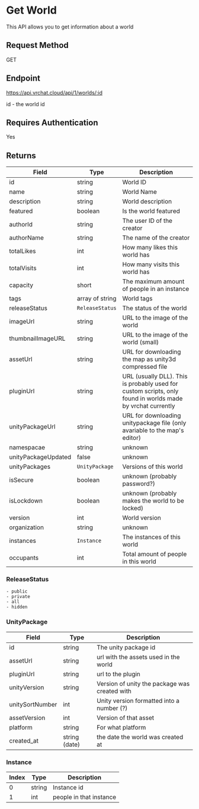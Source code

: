 # Get World

This API allows you to get information about a world

## Request Method 
GET

## Endpoint
https://api.vrchat.cloud/api/1/worlds/:id

id - the world id

## Requires Authentication
Yes

## Returns 

Field | Type | Description
------|------|------------
id | string | World ID
name | string | World Name
description | string | World description
featured | boolean | Is the world featured
authorId | string | The user ID of the creator
authorName | string | The name of the creator
totalLikes | int | How many likes this world has
totalVisits | int | How many visits this world has
capacity | short | The maximum amount of people in an instance
tags | array of string | World tags
releaseStatus | `ReleaseStatus` | The status of the world
imageUrl | string | URL to the image of the world
thumbnailImageURL | string | URL to the image of the world (small)
assetUrl | string | URL for downloading the map as unity3d compressed file
pluginUrl | string | URL (usually DLL). This is probably used for custom scripts, only found in worlds made by vrchat currently
unityPackageUrl | string | URL for downloading unitypackage file (only avariable to the map's editor)
namespacae | string | unknown
unityPackageUpdated | false | unknown
unityPackages | `UnityPackage` | Versions of this world
isSecure | boolean | unknown (probably password?)
isLockdown | boolean | unknown (probably makes the world to be locked)
version | int | World version
organization | string | unknown
instances | `Instance` | The instances of this world
occupants | int | Total amount of people in this world

### ReleaseStatus

    - public
    - private 
    - all
    - hidden

### UnityPackage

Field | Type | Description
------|------|------------
id | string | The unity package id
assetUrl | string | url with the assets used in the world
pluginUrl | string | url to the plugin
unityVersion | string | Version of unity the package was created with
unitySortNumber | int | Unity version formatted into a number (?)
assetVersion | int | Version of that asset
platform | string | For what platform
created_at | string (date) | the date the world was created at

### Instance

Index | Type | Description
------|------|------------
0 | string | Instance id
1 | int | people in that instance